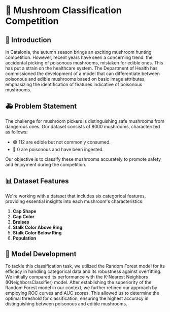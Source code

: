 # 🍄 Mushroom Classification Competition

## 🌲 Introduction
In Catalonia, the autumn season brings an exciting mushroom hunting competition. However, recent years have seen a concerning trend: the accidental picking of poisonous mushrooms, mistaken for edible ones. This has put a strain on the healthcare system. The Department of Health has commissioned the development of a model that can differentiate between poisonous and edible mushrooms based on basic image attributes, emphasizing the identification of features indicative of poisonous mushrooms.

## 🚑 Problem Statement
The challenge for mushroom pickers is distinguishing safe mushrooms from dangerous ones. Our dataset consists of 8000 mushrooms, characterized as follows:
- 🟢 112 are edible but not commonly consumed.
- 🔴 0 are poisonous and have been ingested.

Our objective is to classify these mushrooms accurately to promote safety and enjoyment during the competition.

## 📊 Dataset Features
We're working with a dataset that includes six categorical features, providing essential insights into each mushroom's characteristics:
1. **Cap Shape**
2. **Cap Color**
3. **Bruises**
4. **Stalk Color Above Ring**
5. **Stalk Color Below Ring**
6. **Population**

## 🤖 Model Development
To tackle this classification task, we utilized the Random Forest model for its efficacy in handling categorical data and its robustness against overfitting. We initially compared its performance with the K-Nearest Neighbors (KNeighborsClassifier) model. After establishing the superiority of the Random Forest model in our context, we further refined our approach by employing ROC curves and AUC scores. This allowed us to determine the optimal threshold for classification, ensuring the highest accuracy in distinguishing between poisonous and edible mushrooms.
